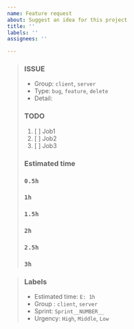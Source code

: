 ```yaml
---
name: Feature request
about: Suggest an idea for this project
title: ''
labels: ''
assignees: ''

---
```


> ### ISSUE
> * Group:  `client`, `server`
> * Type: `bug`, `feature`, `delete`
> * Detail: 
>
> ### TODO
> 1. [ ]  Job1
> 2. [ ]  Job2
> 3. [ ]  Job3
> 
> ### Estimated time
> ### `0.5h`
> ### `1h`
> ### `1.5h`
> ### `2h`
> ### `2.5h`
> ### `3h`

> ### Labels
> * Estimated time: `E: 1h`
> * Group : `client`, `server`
> * Sprint: `Sprint__NUMBER__`
> * Urgency: `High`, `Middle`, `Low`
